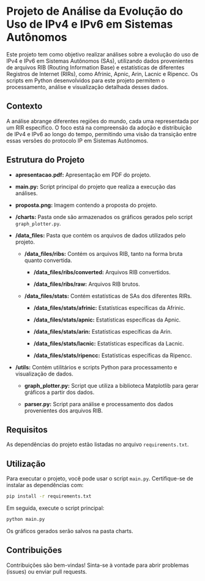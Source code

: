 # Projeto de Análise da Evolução do Uso de IPv4 e IPv6 em Sistemas Autônomos

Este projeto tem como objetivo realizar análises sobre a evolução do uso de IPv4 e IPv6 em Sistemas Autônomos (SAs), utilizando dados provenientes de arquivos RIB (Routing Information Base) e estatísticas de diferentes Registros de Internet (RIRs), como Afrinic, Apnic, Arin, Lacnic e Ripencc. Os scripts em Python desenvolvidos para este projeto permitem o processamento, análise e visualização detalhada desses dados.

## Contexto
A análise abrange diferentes regiões do mundo, cada uma representada por um RIR específico. O foco está na compreensão da adoção e distribuição de IPv4 e IPv6 ao longo do tempo, permitindo uma visão da transição entre essas versões do protocolo IP em Sistemas Autônomos.

## Estrutura do Projeto

- **apresentacao.pdf:** Apresentação em PDF do projeto.

- **main.py:** Script principal do projeto que realiza a execução das análises.

- **proposta.png:** Imagem contendo a proposta do projeto.

- **/charts:** Pasta onde são armazenados os gráficos gerados pelo script `graph_plotter.py`.

- **/data_files:** Pasta que contém os arquivos de dados utilizados pelo projeto.

  - **/data_files/ribs:** Contém os arquivos RIB, tanto na forma bruta quanto convertida.

    - **/data_files/ribs/converted:** Arquivos RIB convertidos.

    - **/data_files/ribs/raw:** Arquivos RIB brutos.

  - **/data_files/stats:** Contém estatísticas de SAs dos diferentes RIRs.

    - **/data_files/stats/afrinic:** Estatísticas específicas da Afrinic.

    - **/data_files/stats/apnic:** Estatísticas específicas da Apnic.

    - **/data_files/stats/arin:** Estatísticas específicas da Arin.

    - **/data_files/stats/lacnic:** Estatísticas específicas da Lacnic.

    - **/data_files/stats/ripencc:** Estatísticas específicas da Ripencc.

- **/utils:** Contém utilitários e scripts Python para processamento e visualização de dados.

    - **graph_plotter.py:** Script que utiliza a biblioteca Matplotlib para gerar gráficos a partir dos dados.

    - **parser.py:** Script para análise e processamento dos dados provenientes dos arquivos RIB.

## Requisitos

As dependências do projeto estão listadas no arquivo `requirements.txt`.

## Utilização
Para executar o projeto, você pode usar o script `main.py`. Certifique-se de instalar as dependências com:

```bash
pip install -r requirements.txt
```

Em seguida, execute o script principal:

```bash
python main.py
```
Os gráficos gerados serão salvos na pasta charts.

## Contribuições
Contribuições são bem-vindas! Sinta-se à vontade para abrir problemas (issues) ou enviar pull requests.